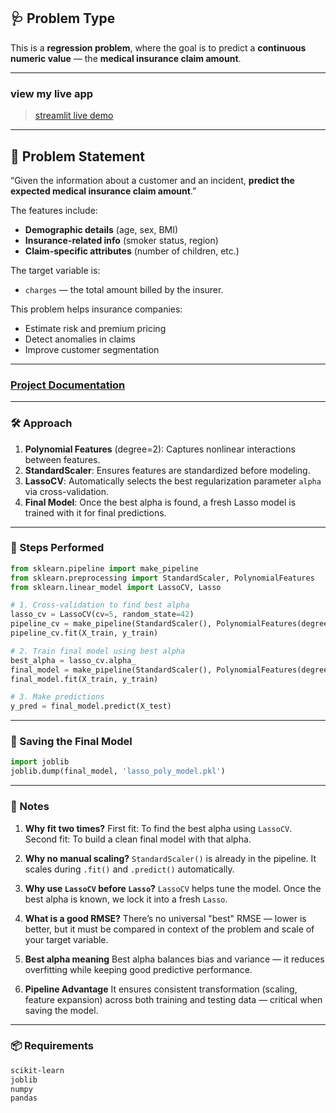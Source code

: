 ## 🩺 Problem Type

This is a **regression problem**, where the goal is to predict a **continuous numeric value** — the **medical insurance claim amount**.

---
### **view my live app**
>[streamlit live demo](https://medicalcostinsurace.streamlit.app/)

---
## 📘 Problem Statement

“Given the information about a customer and an incident, **predict the expected medical insurance claim amount**.”

The features include:
- **Demographic details** (age, sex, BMI)
- **Insurance-related info** (smoker status, region)
- **Claim-specific attributes** (number of children, etc.)

The target variable is:
- `charges` — the total amount billed by the insurer.

This problem helps insurance companies:
- Estimate risk and premium pricing
- Detect anomalies in claims
- Improve customer segmentation

---
### [Project Documentation](https://www.pi.inc/docs/338192855837953?share_token=GRWFWZA5BUDAU) 

---

### 🛠️ Approach

1. **Polynomial Features** (degree=2): Captures nonlinear interactions between features.
2. **StandardScaler**: Ensures features are standardized before modeling.
3. **LassoCV**: Automatically selects the best regularization parameter `alpha` via cross-validation.
4. **Final Model**: Once the best alpha is found, a fresh Lasso model is trained with it for final predictions.

---

### 🧪 Steps Performed

```python
from sklearn.pipeline import make_pipeline
from sklearn.preprocessing import StandardScaler, PolynomialFeatures
from sklearn.linear_model import LassoCV, Lasso

# 1. Cross-validation to find best alpha
lasso_cv = LassoCV(cv=5, random_state=42)
pipeline_cv = make_pipeline(StandardScaler(), PolynomialFeatures(degree=2), lasso_cv)
pipeline_cv.fit(X_train, y_train)

# 2. Train final model using best alpha
best_alpha = lasso_cv.alpha_
final_model = make_pipeline(StandardScaler(), PolynomialFeatures(degree=2), Lasso(alpha=best_alpha))
final_model.fit(X_train, y_train)

# 3. Make predictions
y_pred = final_model.predict(X_test)
```

---

### 💾 Saving the Final Model

```python
import joblib
joblib.dump(final_model, 'lasso_poly_model.pkl')
```

---

### 📌 Notes 

1. **Why fit two times?**
   First fit: To find the best alpha using `LassoCV`.
   Second fit: To build a clean final model with that alpha.

2. **Why no manual scaling?**
   `StandardScaler()` is already in the pipeline. It scales during `.fit()` and `.predict()` automatically.

3. **Why use `LassoCV` before `Lasso`?**
   `LassoCV` helps tune the model. Once the best alpha is known, we lock it into a fresh `Lasso`.

4. **What is a good RMSE?**
   There’s no universal "best" RMSE — lower is better, but it must be compared in context of the problem and scale of your target variable.

5. **Best alpha meaning**
   Best alpha balances bias and variance — it reduces overfitting while keeping good predictive performance.

6. **Pipeline Advantage**
   It ensures consistent transformation (scaling, feature expansion) across both training and testing data — critical when saving the model.

---

### 📦 Requirements

```txt
scikit-learn
joblib
numpy
pandas
```
